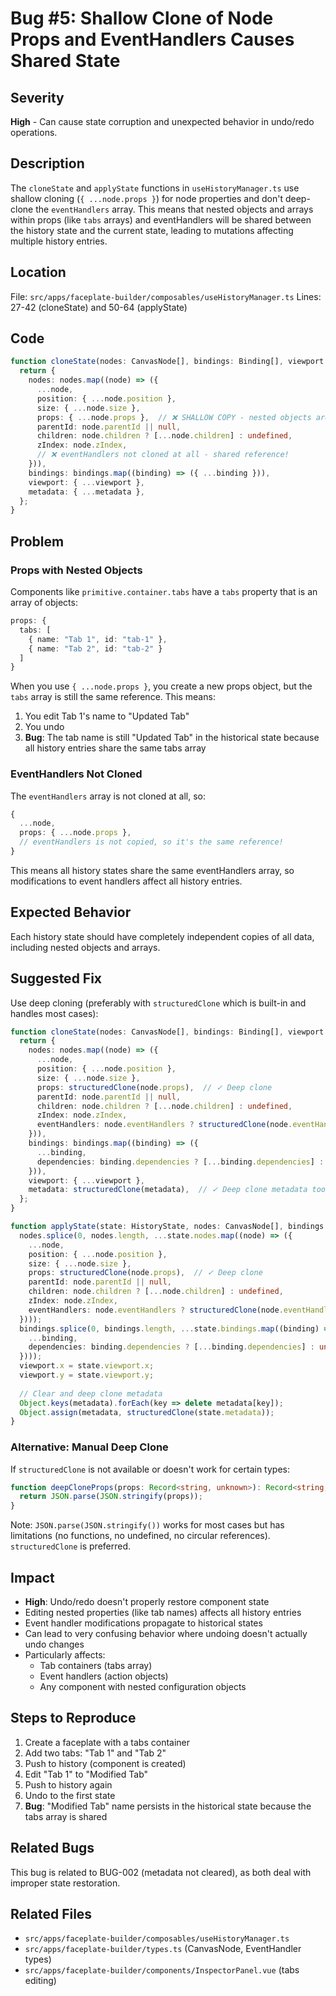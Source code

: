 # Bug #5: Shallow Clone of Node Props and EventHandlers Causes Shared State

## Severity
**High** - Can cause state corruption and unexpected behavior in undo/redo operations.

## Description
The `cloneState` and `applyState` functions in `useHistoryManager.ts` use shallow cloning (`{ ...node.props }`) for node properties and don't deep-clone the `eventHandlers` array. This means that nested objects and arrays within props (like `tabs` arrays) and eventHandlers will be shared between the history state and the current state, leading to mutations affecting multiple history entries.

## Location
File: `src/apps/faceplate-builder/composables/useHistoryManager.ts`
Lines: 27-42 (cloneState) and 50-64 (applyState)

## Code
```typescript
function cloneState(nodes: CanvasNode[], bindings: Binding[], viewport: Vector2, metadata: Record<string, unknown>): HistoryState {
  return {
    nodes: nodes.map((node) => ({
      ...node,
      position: { ...node.position },
      size: { ...node.size },
      props: { ...node.props },  // ❌ SHALLOW COPY - nested objects are shared!
      parentId: node.parentId || null,
      children: node.children ? [...node.children] : undefined,
      zIndex: node.zIndex,
      // ❌ eventHandlers not cloned at all - shared reference!
    })),
    bindings: bindings.map((binding) => ({ ...binding })),
    viewport: { ...viewport },
    metadata: { ...metadata },
  };
}
```

## Problem
### Props with Nested Objects
Components like `primitive.container.tabs` have a `tabs` property that is an array of objects:
```typescript
props: {
  tabs: [
    { name: "Tab 1", id: "tab-1" },
    { name: "Tab 2", id: "tab-2" }
  ]
}
```

When you use `{ ...node.props }`, you create a new props object, but the `tabs` array is still the same reference. This means:

1. You edit Tab 1's name to "Updated Tab"
2. You undo
3. **Bug**: The tab name is still "Updated Tab" in the historical state because all history entries share the same tabs array

### EventHandlers Not Cloned
The `eventHandlers` array is not cloned at all, so:
```typescript
{
  ...node,
  props: { ...node.props },
  // eventHandlers is not copied, so it's the same reference!
}
```

This means all history states share the same eventHandlers array, so modifications to event handlers affect all history entries.

## Expected Behavior
Each history state should have completely independent copies of all data, including nested objects and arrays.

## Suggested Fix
Use deep cloning (preferably with `structuredClone` which is built-in and handles most cases):

```typescript
function cloneState(nodes: CanvasNode[], bindings: Binding[], viewport: Vector2, metadata: Record<string, unknown>): HistoryState {
  return {
    nodes: nodes.map((node) => ({
      ...node,
      position: { ...node.position },
      size: { ...node.size },
      props: structuredClone(node.props),  // ✓ Deep clone
      parentId: node.parentId || null,
      children: node.children ? [...node.children] : undefined,
      zIndex: node.zIndex,
      eventHandlers: node.eventHandlers ? structuredClone(node.eventHandlers) : undefined,  // ✓ Deep clone
    })),
    bindings: bindings.map((binding) => ({ 
      ...binding,
      dependencies: binding.dependencies ? [...binding.dependencies] : undefined,
    })),
    viewport: { ...viewport },
    metadata: structuredClone(metadata),  // ✓ Deep clone metadata too
  };
}

function applyState(state: HistoryState, nodes: CanvasNode[], bindings: Binding[], viewport: Vector2, metadata: Record<string, unknown>) {
  nodes.splice(0, nodes.length, ...state.nodes.map((node) => ({
    ...node,
    position: { ...node.position },
    size: { ...node.size },
    props: structuredClone(node.props),  // ✓ Deep clone
    parentId: node.parentId || null,
    children: node.children ? [...node.children] : undefined,
    zIndex: node.zIndex,
    eventHandlers: node.eventHandlers ? structuredClone(node.eventHandlers) : undefined,  // ✓ Deep clone
  })));
  bindings.splice(0, bindings.length, ...state.bindings.map((binding) => ({ 
    ...binding,
    dependencies: binding.dependencies ? [...binding.dependencies] : undefined,
  })));
  viewport.x = state.viewport.x;
  viewport.y = state.viewport.y;
  
  // Clear and deep clone metadata
  Object.keys(metadata).forEach(key => delete metadata[key]);
  Object.assign(metadata, structuredClone(state.metadata));
}
```

### Alternative: Manual Deep Clone
If `structuredClone` is not available or doesn't work for certain types:
```typescript
function deepCloneProps(props: Record<string, unknown>): Record<string, unknown> {
  return JSON.parse(JSON.stringify(props));
}
```

Note: `JSON.parse(JSON.stringify())` works for most cases but has limitations (no functions, no undefined, no circular references). `structuredClone` is preferred.

## Impact
- **High**: Undo/redo doesn't properly restore component state
- Editing nested properties (like tab names) affects all history entries
- Event handler modifications propagate to historical states
- Can lead to very confusing behavior where undoing doesn't actually undo changes
- Particularly affects:
  - Tab containers (tabs array)
  - Event handlers (action objects)
  - Any component with nested configuration objects

## Steps to Reproduce
1. Create a faceplate with a tabs container
2. Add two tabs: "Tab 1" and "Tab 2"
3. Push to history (component is created)
4. Edit "Tab 1" to "Modified Tab"
5. Push to history again
6. Undo to the first state
7. **Bug**: "Modified Tab" name persists in the historical state because the tabs array is shared

## Related Bugs
This bug is related to BUG-002 (metadata not cleared), as both deal with improper state restoration.

## Related Files
- `src/apps/faceplate-builder/composables/useHistoryManager.ts`
- `src/apps/faceplate-builder/types.ts` (CanvasNode, EventHandler types)
- `src/apps/faceplate-builder/components/InspectorPanel.vue` (tabs editing)
